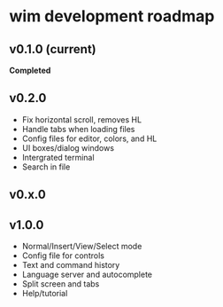 # wim development roadmap

## v0.1.0 (current)

**Completed**

## v0.2.0

- Fix horizontal scroll, removes HL
- Handle tabs when loading files
- Config files for editor, colors, and HL
- UI boxes/dialog windows
- Intergrated terminal
- Search in file

## v0.x.0

## v1.0.0

- Normal/Insert/View/Select mode
- Config file for controls
- Text and command history
- Language server and autocomplete
- Split screen and tabs
- Help/tutorial
